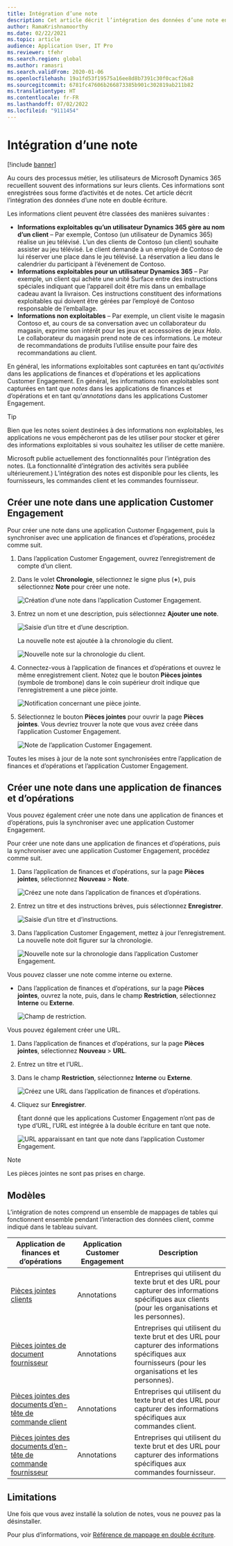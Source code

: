 ```yaml
---
title: Intégration d’une note
description: Cet article décrit l’intégration des données d’une note en double écriture.
author: RamaKrishnamoorthy
ms.date: 02/22/2021
ms.topic: article
audience: Application User, IT Pro
ms.reviewer: tfehr
ms.search.region: global
ms.author: ramasri
ms.search.validFrom: 2020-01-06
ms.openlocfilehash: 19a1fd53f19575a16ee8d8b7391c30f0cacf26a8
ms.sourcegitcommit: 6781fc47606b266873385b901c302819ab211b82
ms.translationtype: HT
ms.contentlocale: fr-FR
ms.lasthandoff: 07/02/2022
ms.locfileid: "9111454"
---
```

# <a name="note-integration"></a>Intégration d’une note

[!include [banner](../../includes/banner.md)]



Au cours des processus métier, les utilisateurs de Microsoft Dynamics 365 recueillent souvent des informations sur leurs clients. Ces informations sont enregistrées sous forme d’activités et de notes. Cet article décrit l’intégration des données d’une note en double écriture.

Les informations client peuvent être classées des manières suivantes :

+ **Informations exploitables qu’un utilisateur Dynamics 365 gère au nom d’un client** – Par exemple, Contoso (un utilisateur de Dynamics 365) réalise un jeu télévisé. L’un des clients de Contoso (un client) souhaite assister au jeu télévisé. Le client demande à un employé de Contoso de lui réserver une place dans le jeu télévisé. La réservation a lieu dans le calendrier du participant à l’événement de Contoso.
+ **Informations exploitables pour un utilisateur Dynamics 365** – Par exemple, un client qui achète une unité Surface entre des instructions spéciales indiquant que l’appareil doit être mis dans un emballage cadeau avant la livraison. Ces instructions constituent des informations exploitables qui doivent être gérées par l’employé de Contoso responsable de l’emballage.
+ **Informations non exploitables** – Par exemple, un client visite le magasin Contoso et, au cours de sa conversation avec un collaborateur du magasin, exprime son intérêt pour les jeux et accessoires de jeux *Halo*. Le collaborateur du magasin prend note de ces informations. Le moteur de recommandations de produits l’utilise ensuite pour faire des recommandations au client.

En général, les informations exploitables sont capturées en tant qu’*activités* dans les applications de finances et d’opérations et les applications Customer Engagement. En général, les informations non exploitables sont capturées en tant que *notes* dans les applications de finances et d’opérations et en tant qu’*annotations* dans les applications Customer Engagement.

> [!TIP]
> Bien que les notes soient destinées à des informations non exploitables, les applications ne vous empêcheront pas de les utiliser pour stocker et gérer des informations exploitables si vous souhaitez les utiliser de cette manière.

Microsoft publie actuellement des fonctionnalités pour l’intégration des notes. (La fonctionnalité d’intégration des activités sera publiée ultérieurement.) L’intégration des notes est disponible pour les clients, les fournisseurs, les commandes client et les commandes fournisseur.

## <a name="create-a-note-in-a-customer-engagement-app"></a>Créer une note dans une application Customer Engagement

Pour créer une note dans une application Customer Engagement, puis la synchroniser avec une application de finances et d’opérations, procédez comme suit.

1. Dans l’application Customer Engagement, ouvrez l’enregistrement de compte d’un client.
2. Dans le volet **Chronologie**, sélectionnez le signe plus (**+**), puis sélectionnez **Note** pour créer une note.

    ![Création d’une note dans l’application Customer Engagement.](media/notes-ce-1.png)

3. Entrez un nom et une description, puis sélectionnez **Ajouter une note**.

    ![Saisie d’un titre et d’une description.](media/notes-ce-2.png)

    La nouvelle note est ajoutée à la chronologie du client.

    ![Nouvelle note sur la chronologie du client.](media/notes-ce-3.png)

4. Connectez-vous à l’application de finances et d’opérations et ouvrez le même enregistrement client. Notez que le bouton **Pièces jointes** (symbole de trombone) dans le coin supérieur droit indique que l’enregistrement a une pièce jointe.

    ![Notification concernant une pièce jointe.](media/notes-ce-4.png)

5. Sélectionnez le bouton **Pièces jointes** pour ouvrir la page **Pièces jointes**. Vous devriez trouver la note que vous avez créée dans l’application Customer Engagement.

    ![Note de l’application Customer Engagement.](media/notes-ce-5.png)

Toutes les mises à jour de la note sont synchronisées entre l’application de finances et d’opérations et l’application Customer Engagement.

## <a name="create-a-note-in-a-finance-and-operations-app"></a>Créer une note dans une application de finances et d’opérations

Vous pouvez également créer une note dans une application de finances et d’opérations, puis la synchroniser avec une application Customer Engagement.

Pour créer une note dans une application de finances et d’opérations, puis la synchroniser avec une application Customer Engagement, procédez comme suit.

1. Dans l’application de finances et d’opérations, sur la page **Pièces jointes**, sélectionnez **Nouveau** \> **Note**.

    ![Créez une note dans l’application de finances et d’opérations.](media/notes-fo-1.png)

2. Entrez un titre et des instructions brèves, puis sélectionnez **Enregistrer**.

    ![Saisie d’un titre et d’instructions.](media/notes-fo-2.png)

3. Dans l’application Customer Engagement, mettez à jour l’enregistrement. La nouvelle note doit figurer sur la chronologie.

    ![Nouvelle note sur la chronologie dans l’application Customer Engagement.](media/notes-fo-3.png)

Vous pouvez classer une note comme interne ou externe.

- Dans l’application de finances et d’opérations, sur la page **Pièces jointes**, ouvrez la note, puis, dans le champ **Restriction**, sélectionnez **Interne** ou **Externe**.

    ![Champ de restriction.](media/notes-fo-4.png)

Vous pouvez également créer une URL.

1. Dans l’application de finances et d’opérations, sur la page **Pièces jointes**, sélectionnez **Nouveau** \> **URL**.
2. Entrez un titre et l’URL.
3. Dans le champ **Restriction**, sélectionnez **Interne** ou **Externe**.

    ![Créez une URL dans l’application de finances et d’opérations.](media/notes-fo-5.png)

4. Cliquez sur **Enregistrer**.

    Étant donné que les applications Customer Engagement n’ont pas de type d’URL, l’URL est intégrée à la double écriture en tant que note.

    ![URL apparaissant en tant que note dans l’application Customer Engagement.](media/notes-ce-6.png)

> [!NOTE]
> Les pièces jointes ne sont pas prises en charge.

## <a name="templates"></a>Modèles

L’intégration de notes comprend un ensemble de mappages de tables qui fonctionnent ensemble pendant l’interaction des données client, comme indiqué dans le tableau suivant.

| Application de finances et d’opérations | Application Customer Engagement | Description |
|----------------------------|-------------------------|-------------|
| [Pièces jointes clients](mapping-reference.md#230) | Annotations | Entreprises qui utilisent du texte brut et des URL pour capturer des informations spécifiques aux clients (pour les organisations et les personnes). |
| [Pièces jointes de document fournisseur](mapping-reference.md#231) | Annotations | Entreprises qui utilisent du texte brut et des URL pour capturer des informations spécifiques aux fournisseurs (pour les organisations et les personnes). |
| [Pièces jointes des documents d’en-tête de commande client](mapping-reference.md#229) | Annotations | Entreprises qui utilisent du texte brut et des URL pour capturer des informations spécifiques aux commandes client. |
| [Pièces jointes des documents d’en-tête de commande fournisseur](mapping-reference.md#232) | Annotations | Entreprises qui utilisent du texte brut et des URL pour capturer des informations spécifiques aux commandes fournisseur. |

## <a name="limitations"></a>Limitations

Une fois que vous avez installé la solution de notes, vous ne pouvez pas la désinstaller. 

Pour plus d’informations, voir [Référence de mappage en double écriture](mapping-reference.md).

